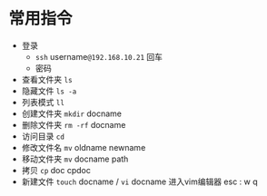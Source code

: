 # 常用指令

* 登录
  * `ssh` username`@192.168.10.21` 回车
  * 密码
* 查看文件夹 `ls`
* 隐藏文件 `ls -a`
* 列表模式 `ll`
* 创建文件夹 `mkdir` docname
* 删除文件夹 `rm -rf` docname
* 访问目录 `cd`
* 修改文件名 `mv` oldname newname
* 移动文件夹 `mv` docname path
* 拷贝 `cp` doc cpdoc
* 新建文件 `touch` docname / `vi` docname 进入vim编辑器 esc : w q
